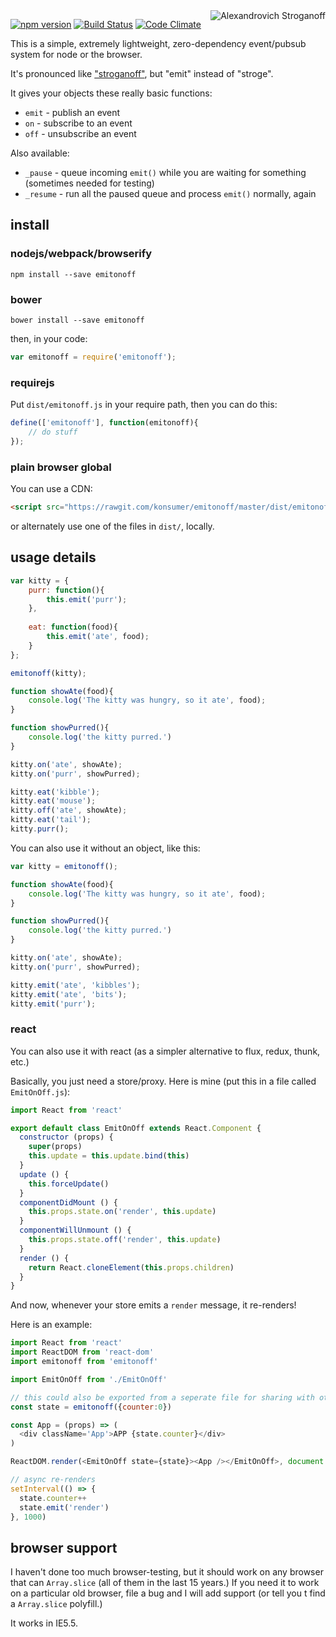 <img alt="Alexandrovich Stroganoff" title="totally random picture of Alexandrovich Stroganoff, age 15" src="https://raw.githubusercontent.com/konsumer/emitonoff/master/dist/stroganoff.png" align="right" valign="middle" />

[![npm version](https://badge.fury.io/js/emitonoff.svg)](http://badge.fury.io/js/emitonoff)
[![Build Status](https://travis-ci.org/konsumer/emitonoff.svg?branch=master)](https://travis-ci.org/konsumer/emitonoff)
[![Code Climate](https://codeclimate.com/github/konsumer/emitonoff/badges/gpa.svg)](https://codeclimate.com/github/konsumer/emitonoff)

This is a simple, extremely lightweight, zero-dependency event/pubsub system for node or the browser.

It's pronounced like ["stroganoff"](http://dictionary.cambridge.org/us/pronunciation/british/stroganoff), but "emit" instead of "stroge".

It gives your objects these really basic functions:

- `emit` - publish an event
- `on` - subscribe to an event
- `off` - unsubscribe an event

Also available:

- `_pause` - queue incoming `emit()` while you are waiting for something (sometimes needed for testing)
- `_resume` - run all the paused queue and process `emit()` normally, again

## install

### nodejs/webpack/browserify

```
npm install --save emitonoff
```

### bower

```
bower install --save emitonoff
```

then, in your code:

```javascript
var emitonoff = require('emitonoff');
```

### requirejs

Put `dist/emitonoff.js` in your require path, then you can do this:

```javascript
define(['emitonoff'], function(emitonoff){
    // do stuff
});
```

### plain browser global

You can use a CDN:

```html
<script src="https://rawgit.com/konsumer/emitonoff/master/dist/emitonoff.min.js"></script>
```

or alternately use one of the files in `dist/`, locally.

## usage details

```javascript
var kitty = {
    purr: function(){
        this.emit('purr');
    },
    
    eat: function(food){
        this.emit('ate', food);
    } 
};

emitonoff(kitty);

function showAte(food){
    console.log('The kitty was hungry, so it ate', food);
}

function showPurred(){
    console.log('the kitty purred.')
}

kitty.on('ate', showAte);
kitty.on('purr', showPurred);

kitty.eat('kibble');
kitty.eat('mouse');
kitty.off('ate', showAte);
kitty.eat('tail');
kitty.purr();
```

You can also use it without an object, like this:

```javascript
var kitty = emitonoff();

function showAte(food){
    console.log('The kitty was hungry, so it ate', food);
}

function showPurred(){
    console.log('the kitty purred.')
}

kitty.on('ate', showAte);
kitty.on('purr', showPurred);

kitty.emit('ate', 'kibbles');
kitty.emit('ate', 'bits');
kitty.emit('purr');
```

### react

You can also use it with react (as a simpler alternative to flux, redux, thunk, etc.)

Basically, you just need a store/proxy. Here is mine (put this in a file called `EmitOnOff.js`):

```js
import React from 'react'

export default class EmitOnOff extends React.Component {
  constructor (props) {
    super(props)
    this.update = this.update.bind(this)
  }
  update () {
    this.forceUpdate()
  }
  componentDidMount () {
    this.props.state.on('render', this.update)
  }
  componentWillUnmount () {
    this.props.state.off('render', this.update)
  }
  render () {
    return React.cloneElement(this.props.children)
  }
}
```

And now, whenever your store emits a `render` message, it re-renders!

Here is an example:

```js
import React from 'react'
import ReactDOM from 'react-dom'
import emitonoff from 'emitonoff'

import EmitOnOff from './EmitOnOff'

// this could also be exported from a seperate file for sharing with other code
const state = emitonoff({counter:0})

const App = (props) => (
  <div className='App'>APP {state.counter}</div>
)

ReactDOM.render(<EmitOnOff state={state}><App /></EmitOnOff>, document.getElementById('root'))

// async re-renders
setInterval(() => {
  state.counter++
  state.emit('render')
}, 1000)
```

## browser support

I haven't done too much browser-testing, but it should work on any browser that can `Array.slice` (all of them in the last 15 years.) If you need it to work on a particular old browser, file a bug and I will add support (or tell you t find a `Array.slice` polyfill.)

It works in IE5.5.

